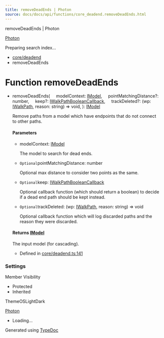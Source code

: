 ```yaml
---
title: removeDeadEnds | Photon
source: docs/docs/api/functions/core_deadend.removeDeadEnds.html
---
```


removeDeadEnds | Photon

[Photon](../index.html)




Preparing search index...

* [core/deadend](../modules/core_deadend.html)
* removeDeadEnds

# Function removeDeadEnds

* removeDeadEnds(
      modelContext: [IModel](../interfaces/core_schema.IModel.html),
      pointMatchingDistance?: number,
      keep?: [IWalkPathBooleanCallback](../interfaces/core_maker.IWalkPathBooleanCallback.html),
      trackDeleted?: (wp: [IWalkPath](../interfaces/core_maker.IWalkPath.html), reason: string) => void,
  ): [IModel](../interfaces/core_schema.IModel.html)

  Remove paths from a model which have endpoints that do not connect to other paths.

  #### Parameters

  + modelContext: [IModel](../interfaces/core_schema.IModel.html)

    The model to search for dead ends.
  + `Optional`pointMatchingDistance: number

    Optional max distance to consider two points as the same.
  + `Optional`keep: [IWalkPathBooleanCallback](../interfaces/core_maker.IWalkPathBooleanCallback.html)

    Optional callback function (which should return a boolean) to decide if a dead end path should be kept instead.
  + `Optional`trackDeleted: (wp: [IWalkPath](../interfaces/core_maker.IWalkPath.html), reason: string) => void

    Optional callback function which will log discarded paths and the reason they were discarded.

  #### Returns [IModel](../interfaces/core_schema.IModel.html)

  The input model (for cascading).

  + Defined in [core/deadend.ts:141](https://github.com/mwhite454/photon/blob/main/packages/photon/src/core/deadend.ts#L141)

### Settings

Member Visibility

* Protected
* Inherited

ThemeOSLightDark

[Photon](../index.html)

* Loading...

Generated using [TypeDoc](https://typedoc.org/)
